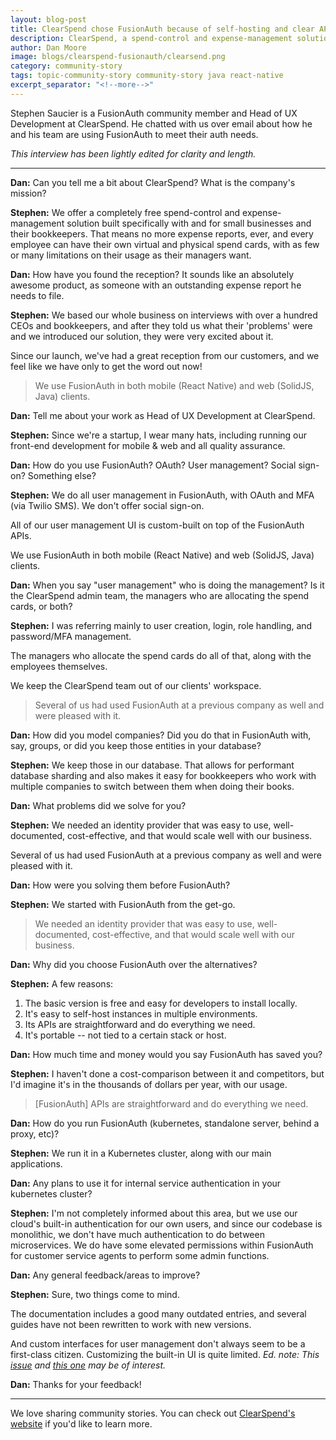 ```yaml
---
layout: blog-post
title: ClearSpend chose FusionAuth because of self-hosting and clear APIs
description: ClearSpend, a spend-control and expense-management solution, uses FusionAuth for all their user management needs.
author: Dan Moore
image: blogs/clearspend-fusionauth/clearsend.png
category: community-story
tags: topic-community-story community-story java react-native
excerpt_separator: "<!--more-->"
---
```


Stephen Saucier is a FusionAuth community member and Head of UX Development at ClearSpend. He chatted with us over email about how he and his team are using FusionAuth to meet their auth needs. 

<!--more-->

*This interview has been lightly edited for clarity and length.*

-------

**Dan:** Can you tell me a bit about ClearSpend? What is the company's mission?

**Stephen:** We offer a completely free spend-control and expense-management solution built specifically with and for small businesses and their bookkeepers. That means no more expense reports, ever, and every employee can have their own virtual and physical spend cards, with as few or many limitations on their usage as their managers want.

**Dan:** How have you found the reception? It sounds like an absolutely awesome product, as someone with an outstanding expense report he needs to file.

**Stephen:** We based our whole business on interviews with over a hundred CEOs and bookkeepers, and after they told us what their 'problems' were and we introduced our solution, they were very excited about it.

Since our launch, we've had a great reception from our customers, and we feel like we have only to get the word out now!

> We use FusionAuth in both mobile (React Native) and web (SolidJS, Java) clients.

**Dan:** Tell me about your work as Head of UX Development at ClearSpend.

**Stephen:** Since we're a startup, I wear many hats, including running our front-end development for mobile & web and all quality assurance.

**Dan:** How do you use FusionAuth? OAuth? User management? Social sign-on? Something else?

**Stephen:** We do all user management in FusionAuth, with OAuth and MFA (via Twilio SMS). We don't offer social sign-on.

All of our user management UI is custom-built on top of the FusionAuth APIs.

We use FusionAuth in both mobile (React Native) and web (SolidJS, Java) clients.

**Dan:** When you say "user management" who is doing the management? Is it the ClearSpend admin team, the managers who are allocating the spend cards, or both?

**Stephen:** I was referring mainly to user creation, login, role handling, and password/MFA management.

The managers who allocate the spend cards do all of that, along with the employees themselves.

We keep the ClearSpend team out of our clients' workspace.

> Several of us had used FusionAuth at a previous company as well and were pleased with it.

**Dan:** How did you model companies? Did you do that in FusionAuth with, say, groups, or did you keep those entities in your database?

**Stephen:** We keep those in our database. That allows for performant database sharding and also makes it easy for bookkeepers who work with multiple companies to switch between them when doing their books.

**Dan:** What problems did we solve for you?

**Stephen:** We needed an identity provider that was easy to use, well-documented, cost-effective, and that would scale well with our business.

Several of us had used FusionAuth at a previous company as well and were pleased with it.

**Dan:** How were you solving them before FusionAuth?

**Stephen:** We started with FusionAuth from the get-go.

> We needed an identity provider that was easy to use, well-documented, cost-effective, and that would scale well with our business.

**Dan:** Why did you choose FusionAuth over the alternatives?

**Stephen:** A few reasons:

1. The basic version is free and easy for developers to install locally.
2. It's easy to self-host instances in multiple environments.
3. Its APIs are straightforward and do everything we need.
4. It's portable -- not tied to a certain stack or host.

**Dan:** How much time and money would you say FusionAuth has saved you?

**Stephen:** I haven't done a cost-comparison between it and competitors, but I'd imagine it's in the thousands of dollars per year, with our usage.

> [FusionAuth] APIs are straightforward and do everything we need.

**Dan:** How do you run FusionAuth (kubernetes, standalone server, behind a proxy, etc)?

**Stephen:** We run it in a Kubernetes cluster, along with our main applications.

**Dan:** Any plans to use it for internal service authentication in your kubernetes cluster?

**Stephen:** I'm not completely informed about this area, but we use our cloud's built-in authentication for our own users, and since our codebase is monolithic, we don't have much authentication to do between microservices. We do have some elevated permissions within FusionAuth for customer service agents to perform some admin functions.

**Dan:** Any general feedback/areas to improve?

**Stephen:** Sure, two things come to mind.

The documentation includes a good many outdated entries, and several guides have not been rewritten to work with new versions.

And custom interfaces for user management don't always seem to be a first-class citizen. Customizing the built-in UI is quite limited. _Ed. note: This [issue](https://github.com/FusionAuth/fusionauth-issues/issues/91) and [this one](https://github.com/FusionAuth/fusionauth-issues/issues/1524) may be of interest._

**Dan:** Thanks for your feedback!

-------

We love sharing community stories. You can check out [ClearSpend's website](https://clearspend.com/) if you'd like to learn more. 
